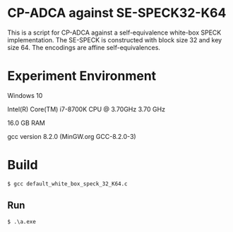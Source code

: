 # CP-ADCA against SE-SPECK32-K64

This is a script for CP-ADCA against a self-equivalence white-box SPECK implementation. The SE-SPECK is constructed with block size 32 and key size 64. The encodings are affine self-equivalences.

# Experiment Environment
Windows 10

Intel(R) Core(TM) i7-8700K CPU @ 3.70GHz   3.70 GHz

16.0 GB RAM

gcc version 8.2.0 (MinGW.org GCC-8.2.0-3)

# Build

```
$ gcc default_white_box_speck_32_K64.c
```

## Run

```
$ .\a.exe
```